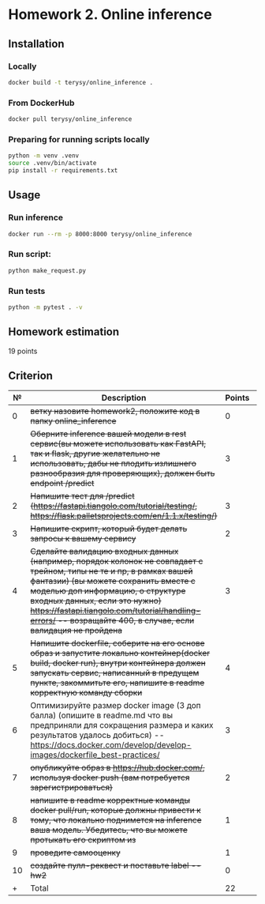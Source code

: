 Homework 2. Online inference
==============================

## Installation

### Locally

```bash
docker build -t terysy/online_inference .
```

### From DockerHub

```bash
docker pull terysy/online_inference
```

### Preparing for running scripts locally

```bash
python -m venv .venv
source .venv/bin/activate
pip install -r requirements.txt
```

## Usage

### Run inference

```bash
docker run --rm -p 8000:8000 terysy/online_inference
```

### Run script:
```bash
python make_request.py
```

### Run tests

```bash
python -m pytest . -v 
```

Homework estimation
----------
19 points

Criterion
------------
№ | Description | Points | Estimation
--- | --- | --- | ---
0 | ~~ветку назовите homework2, положите код в папку online_inference~~ | 0 | 0 |
1 | ~~Оберните inference вашей модели в rest сервис(вы можете использовать как FastAPI, так и flask, другие желательно не использовать, дабы не плодить излишнего разнообразия для проверяющих), должен быть endpoint /predict~~ | 3 | 3 
2 | ~~Напишите тест для /predict (https://fastapi.tiangolo.com/tutorial/testing/, https://flask.palletsprojects.com/en/1.1.x/testing/)~~ | 3 | 3
3 | ~~Напишите скрипт, который будет делать запросы к вашему сервису~~ | 2 | 2
4 | ~~Сделайте валидацию входных данных (например, порядок колонок не совпадает с трейном, типы не те и пр, в рамках вашей фантазии)  (вы можете сохранить вместе с моделью доп информацию, о структуре входных данных, если это нужно) https://fastapi.tiangolo.com/tutorial/handling-errors/ -- возращайте 400, в случае, если валидация не пройдена~~  | 3 | 3
5 | ~~Напишите dockerfile, соберите на его основе образ и запустите локально контейнер(docker build, docker run), внутри контейнера должен запускать сервис, написанный в предущем пункте, закоммитьте его, напишите в readme корректную команду сборки~~ | 4 | 4
6 | Оптимизируйте размер docker image (3 доп балла) (опишите в readme.md что вы предприняли для сокращения размера и каких результатов удалось добиться)  -- https://docs.docker.com/develop/develop-images/dockerfile_best-practices/ | 3 | 0
7 | ~~опубликуйте образ в https://hub.docker.com/, используя docker push (вам потребуется зарегистрироваться)~~ | 2 | 2
8 | ~~напишите в readme корректные команды docker pull/run, которые должны привести к тому, что локально поднимется на inference ваша модель. Убедитесь, что вы можете протыкать его скриптом из~~ | 1 | 1
9 | ~~проведите самооценку~~ | 1 | 1
10 | ~~создайте пулл-реквест и поставьте label --hw2~~ | 0 | 0
+ | Total | 22 | 19